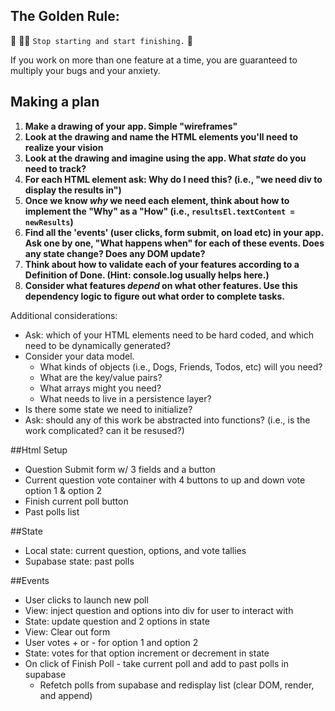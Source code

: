 ## The Golden Rule: 

🦸 🦸‍♂️ `Stop starting and start finishing.` 🏁

If you work on more than one feature at a time, you are guaranteed to multiply your bugs and your anxiety.

## Making a plan

1) **Make a drawing of your app. Simple "wireframes"** 
1) **Look at the drawing and name the HTML elements you'll need to realize your vision**
1) **Look at the drawing and imagine using the app. What _state_ do you need to track?** 
1) **For each HTML element ask: Why do I need this? (i.e., "we need div to display the results in")** 
1) **Once we know _why_ we need each element, think about how to implement the "Why" as a "How" (i.e., `resultsEl.textContent = newResults`)**
1) **Find all the 'events' (user clicks, form submit, on load etc) in your app. Ask one by one, "What happens when" for each of these events. Does any state change? Does any DOM update?**
1) **Think about how to validate each of your features according to a Definition of Done. (Hint: console.log usually helps here.)**
1) **Consider what features _depend_ on what other features. Use this dependency logic to figure out what order to complete tasks.**

Additional considerations:
- Ask: which of your HTML elements need to be hard coded, and which need to be dynamically generated?
- Consider your data model. 
  - What kinds of objects (i.e., Dogs, Friends, Todos, etc) will you need? 
  - What are the key/value pairs? 
  - What arrays might you need? 
  - What needs to live in a persistence layer?
- Is there some state we need to initialize?
- Ask: should any of this work be abstracted into functions? (i.e., is the work complicated? can it be resused?)

##Html Setup

- Question Submit form w/ 3 fields and a button
- Current question vote container with 4 buttons to up and down vote option 1 & option 2
- Finish current poll button
- Past polls list

##State
- Local state: current question, options, and vote tallies
- Supabase state: past polls

##Events
- User clicks to launch new poll
- View: inject question and options into div for user to interact with
- State: update question and 2 options in state
- View: Clear out form
- User votes + or - for option 1 and option 2
- State: votes for that option increment or decrement in state
- On click of Finish Poll - take current poll and add to past polls in supabase
	- Refetch polls from supabase and redisplay list (clear DOM, render, and append)



